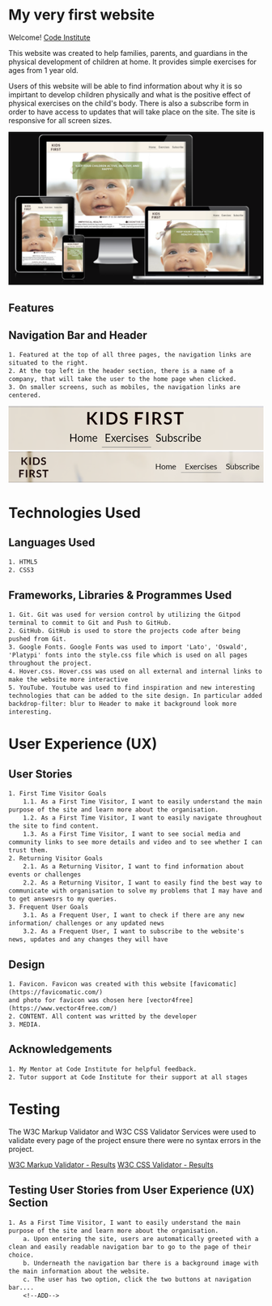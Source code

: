 # My very first  website

Welcome! [Code Institute](http://codeinstitute.net) 

This website was created to help families, parents, and guardians in the physical development of children at home. It provides simple exercises for ages from 1 year old.

Users of this website will be able to find information about why it is so impirtant to develop children physically and what is the positive effect of physical exercises on the child's body. There is also a subscribe form in order to have access to updates that will take place on the site. The site is responsive for all screen sizes.

![Screenshot of the websites homepage on different devices](assets/images/all-devices.png) 

## Features
## Navigation Bar and Header
    1. Featured at the top of all three pages, the navigation links are situated to the right. 
    2. At the top left in the header section, there is a name of a company, that will take the user to the home page when clicked.
    3. On smaller screens, such as mobiles, the navigation links are centered.

![Screenshot of the header containing company logo and navigation bar](/assets/images/small-nav.png)
![Screenshot of the header containing company logo and navigation bar](/assets/images/big-nav.png)

# Technologies Used
## Languages Used
    1. HTML5
    2. CSS3
## Frameworks, Libraries & Programmes Used
    1. Git. Git was used for version control by utilizing the Gitpod terminal to commit to Git and Push to GitHub.
    2. GitHub. GitHub is used to store the projects code after being pushed from Git.
    3. Google Fonts. Google Fonts was used to import 'Lato', 'Oswald', 'Platypi' fonts into the style.css file which is used on all pages throughout the project.
    4. Hover.css. Hover.css was used on all external and internal links to make the website more interactive
    5. YouTube. Youtube was used to find inspiration and new interesting technologies that can be added to the site design. In particular added backdrop-filter: blur to Header to make it background look more interesting.

# User Experience (UX)
## User Stories
    1. First Time Visitor Goals
        1.1. As a First Time Visitor, I want to easily understand the main purpose of the site and learn more about the organisation.
        1.2. As a First Time Visitor, I want to easily navigate throughout the site to find content.
        1.3. As a First Time Visitor, I want to see social media and community links to see more details and video and to see whether I can trust them.
    2. Returning Visitor Goals
        2.1. As a Returning Visitor, I want to find information about events or challenges
        2.2. As a Returning Visitor, I want to easily find the best way to communicate with organisation to solve my problems that I may have and to get answesrs to my queries.
    3. Frequent User Goals
        3.1. As a Frequent User, I want to check if there are any new information/ challenges or any updated news
        3.2. As a Frequent User, I want to subscribe to the website's news, updates and any changes they will have
## Design
    1. Favicon. Favicon was created with this website [favicomatic](https://favicomatic.com/) 
    and photo for favicon was chosen here [vector4free](https://www.vector4free.com/)    
    2. CONTENT. All content was writted by the developer
    3. MEDIA. 
   <!--add this part here. Links where I got all media-->

## Acknowledgements
    1. My Mentor at Code Institute for helpful feedback.
    2. Tutor support at Code Institute for their support at all stages

# Testing
The W3C Markup Validator and W3C CSS Validator Services were used to validate every page of the project ensure there were no syntax errors in the project.

<!--put results here!!-->
[W3C Markup Validator - Results]()
[W3C CSS Validator - Results]()
## Testing User Stories from User Experience (UX) Section
    1. As a First Time Visitor, I want to easily understand the main purpose of the site and learn more about the organisation.
        a. Upon entering the site, users are automatically greeted with a clean and easily readable navigation bar to go to the page of their choice. 
        b. Underneath the navigation bar there is a background image with the main information about the website.
        c. The user has two option, click the two buttons at navigation bar.... 
        <!--ADD-->

        
    


[def]: ss/images/all-devices.pn